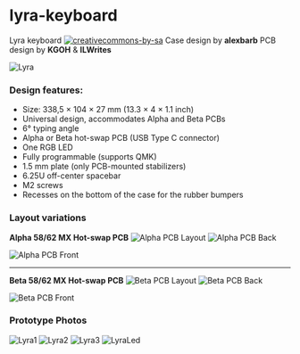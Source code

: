 # lyra-keyboard
Lyra keyboard
[![creativecommons-by-sa](https://i.creativecommons.org/l/by-sa/3.0/88x31.png)](https://creativecommons.org/licenses/by/3.0/)
Case design by **alexbarb**
PCB design by **KGOH** & **ILWrites**

![Lyra](https://i.imgur.com/WdYmnhY.png)

### Design features:
* Size: 338,5 × 104 × 27 mm (13.3 × 4 × 1.1 inch)
* Universal design, accommodates Alpha and Beta PCBs
* 6° typing angle
* Alpha or Beta hot-swap PCB (USB Type C connector)
* One RGB LED
* Fully programmable (supports QMK)
* 1.5 mm plate (only PCB-mounted stabilizers)
* 6.25U off-center spacebar
* M2 screws
* Recesses on the bottom of the case for the rubber bumpers

### Layout variations

**Alpha 58/62 MX Hot-swap PCB**
![Alpha PCB Layout](https://i.imgur.com/k6nZDGK.png)
![Alpha PCB Back](https://i.imgur.com/fzuWGIx.jpg)

![Alpha PCB Front](https://i.imgur.com/YBRzUgK.jpg)
___
**Beta 58/62 MX Hot-swap PCB**
![Beta PCB Layout](https://i.imgur.com/fhbfdrL.png)
![Beta PCB Back](https://i.imgur.com/gArdVXP.jpg)

![Beta PCB Front](https://i.imgur.com/jHpAkR2.jpg)

### Prototype Photos

![Lyra1](https://i.imgur.com/fK0vBLf.png)
![Lyra2](https://i.imgur.com/yXmoglt.png)
![Lyra3](https://i.imgur.com/vBiAZm1.jpg)
![LyraLed](https://i.imgur.com/WLtdqU6.gif)
